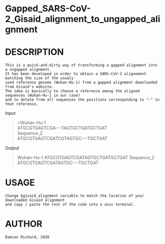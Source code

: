 # Gapped_SARS-CoV-2_Gisaid_alignment_to_ungapped_alignment

# DESCRIPTION

	This is a quick-and-dirty way of transforming a gapped alignment into a ungapped alignment.
	It has been developed in order to obtain a SARS-CoV-2 alignement matching the size of the usualy
	used reference genome (Wuhan-Hu-1) from a gapped alignment downloaded from Gisaid's website.
	The idea is basically to choose a reference among the aligned sequences (Wuhan-Hu-1 in our case)
	and to delete from all sequences the positions corresponding to "-" in that reference. 

Input
>\>Wuhan-Hu-1  
ATGCGTGAGTCGA---TAGTGCTGATGCTGAT  
>Sequence_2  
ATGCGTGAGTCGATCGTAGTGC---TGCTGAT  

Output
>Wuhan-Hu-1
ATGCGTGAGTCGATAGTGCTGATGCTGAT
>Sequence_2
ATGCGTGAGTCGATAGTGC---TGCTGAT

# USAGE

	Change $gisaid_alignment variable to match the location of your downloaded Gisaid alignment
	and copy / paste the rest of the code into a unix terminal.

# AUTHOR

	Damien Richard, 2020
